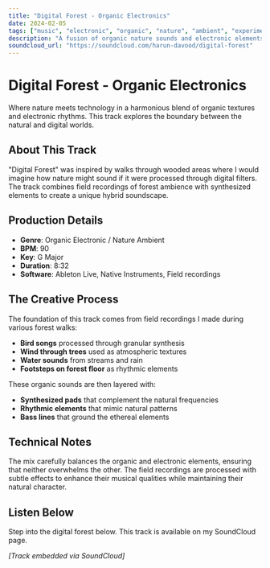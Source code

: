 ```yaml
---
title: "Digital Forest - Organic Electronics"
date: 2024-02-05
tags: ["music", "electronic", "organic", "nature", "ambient", "experimental"]
description: "A fusion of organic nature sounds and electronic elements, creating a digital forest soundscape."
soundcloud_url: "https://soundcloud.com/harun-davood/digital-forest"
---
```


# Digital Forest - Organic Electronics

Where nature meets technology in a harmonious blend of organic textures and electronic rhythms. This track explores the boundary between the natural and digital worlds.

## About This Track

"Digital Forest" was inspired by walks through wooded areas where I would imagine how nature might sound if it were processed through digital filters. The track combines field recordings of forest ambience with synthesized elements to create a unique hybrid soundscape.

## Production Details

- **Genre**: Organic Electronic / Nature Ambient
- **BPM**: 90
- **Key**: G Major
- **Duration**: 8:32
- **Software**: Ableton Live, Native Instruments, Field recordings

## The Creative Process

The foundation of this track comes from field recordings I made during various forest walks:

- **Bird songs** processed through granular synthesis
- **Wind through trees** used as atmospheric textures
- **Water sounds** from streams and rain
- **Footsteps on forest floor** as rhythmic elements

These organic sounds are then layered with:
- **Synthesized pads** that complement the natural frequencies
- **Rhythmic elements** that mimic natural patterns
- **Bass lines** that ground the ethereal elements

## Technical Notes

The mix carefully balances the organic and electronic elements, ensuring that neither overwhelms the other. The field recordings are processed with subtle effects to enhance their musical qualities while maintaining their natural character.

## Listen Below

Step into the digital forest below. This track is available on my SoundCloud page.

*[Track embedded via SoundCloud]*
